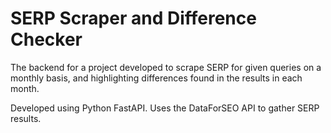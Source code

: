 # SERP Scraper and Difference Checker

The backend for a project developed to scrape SERP for given queries on a monthly basis, and highlighting differences found in the results in each month.

Developed using Python FastAPI. Uses the DataForSEO API to gather SERP results.
